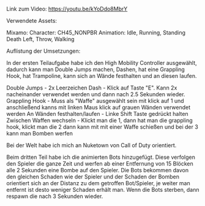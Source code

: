 Link zum Video: https://youtu.be/kYoDdo8MbrY

Verwendete Assets:

  Mixamo:
    Character: CH45_NONPBR
    Animation: Idle, Running, Standing Death Left, Throw, Walking


Auflistung der Umsetzungen:

In der ersten Teilaufgabe habe ich den High Mobility Controller ausgewählt, dadurch kann man Double Jumps machen, Dashen, hat eine Grappling Hook, hat Trampoline, kann sich an Wände festhalten und an diesen laufen.

Double Jumps - 2x Leerzeichen
Dash - Klick auf Taste "E". Kann 2x nacheinander verwendet werden und dann nach 2.5 Sekunden wieder.
Grappling Hook - Muss als "Waffe" ausgewählt sein mit klick auf 1 und anschließend kanns mit linken Maus klick auf grauen Wänden verwendet werden
An Wänden festhalten/laufen  - Linke Shift Taste gedrückt halten
Zwischen Waffen wechseln - Klickt man die 1, dann hat man die grappling hook, klickt man die 2 dann kann mit mit einer Waffe schießen und bei der 3 kann man Bomben werfen

Bei der Welt habe ich mich an Nuketown von Call of Duty orientiert.

Beim dritten Teil habe ich die animierten Bots hinzugefügt. Diese verfolgen den Spieler die ganze Zeit und werfen ab einer Entfernung von 15 Blöcken alle 2 Sekunden eine Bombe auf den Spieler. Die Bots bekommen davon den gleichen Schaden wie der Spieler und der Schaden der Bomben orientiert sich an der Distanz zu dem getroffen Bot/Spieler, je weiter man entfernt ist desto weniger Schaden erhält man. Wenn die Bots sterben, dann respawn die nach 3 Sekunden wieder.